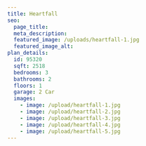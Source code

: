 ```yaml
---
title: Heartfall
seo:
  page_title:
  meta_description:
  featured_image: /uploads/heartfall-1.jpg
  featured_image_alt:
plan_details:
  id: 95320
  sqft: 2518
  bedrooms: 3
  bathrooms: 2
  floors: 1
  garage: 2 Car
  images:
    - image: /upload/heartfall-1.jpg
    - image: /upload/heartfall-2.jpg
    - image: /upload/heartfall-3.jpg
    - image: /upload/heartfall-4.jpg
    - image: /upload/heartfall-5.jpg
---
```

